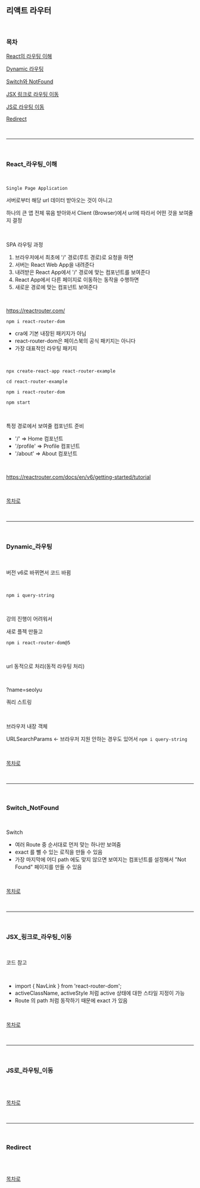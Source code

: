 ## 리액트 라우터

<br />

### 목차

[React의 라우팅 이해](#React_라우팅_이해)

[Dynamic 라우팅](#Dynamic_라우팅)

[Switch와 NotFound](#Switch_NotFound)

[JSX 링크로 라우팅 이동](#JSX_링크로_라우팅_이동)

[JS로 라우팅 이동](#JS로_라우팅_이동)

[Redirect](#Redirect)

<br />

---

<br />

### React_라우팅_이해

<br />

`Single Page Application`

서버로부터 해당 url 데이터 받아오는 것이 아니고

하나의 큰 앱 전체 묶음 받아와서 Client (Browser)에서 url에 따라서 어떤 것을 보여줄지 결정

<br />

SPA 라우팅 과정

1. 브라우저에서 최초에 '/' 경로(루트 경로)로 요청을 하면
2. 서버는 React Web App을 내려준다
3. 내려받은 React App에서 '/' 경로에 맞는 컴포넌트를 보여준다
4. React App에서 다른 페이지로 이동하는 동작을 수행하면
5. 새로운 경로에 맞는 컴포넌트 보여준다

<br />

https://reactrouter.com/

`npm i react-router-dom`

* cra에 기본 내장된 패키지가 아님
* react-router-dom은 페이스북의 공식 패키지는 아니다
* 가장 대표적인 라우팅 패키지

<br />

`npx create-react-app react-router-example`

`cd react-router-example`

`npm i react-router-dom`

`npm start`

<br />

특정 경로에서 보여줄 컴포넌트 준비

* '/' => Home 컴포넌트
* '/profile' => Profile 컴포넌트
* '/about' => About 컴포넌트

<br />

https://reactrouter.com/docs/en/v6/getting-started/tutorial

<br />

[목차로](#목차)

<br />

---

<br />

### Dynamic_라우팅

<br />

버전 v6로 바뀌면서 코드 바뀜

<br />

`npm i query-string`

<br />

강의 진행이 어려워서

새로 플젝 만들고

`npm i react-router-dom@5`

<br />

url 동적으로 처리(동적 라우팅 처리)

<br />

?name=seolyu

쿼리 스트링

<br />

브라우저 내장 객체

URLSearchParams <- 브라우저 지원 안하는 경우도 있어서 `npm i query-string`

<br />

[목차로](#목차)

<br />

---

<br />

### Switch_NotFound

<br />

Switch

* 여러 Route 중 순서대로 먼저 맞는 하나만 보여줌
* exact 를 뺄 수 있는 로직을 만들 수 있음
* 가장 마지막에 어디 path 에도 맞지 않으면 보여지는 컴포넌트를 설정해서 "Not Found" 페이지를 만들 수 있음

<br />

[목차로](#목차)

<br />

---

<br />

### JSX_링크로_라우팅_이동

<br />

코드 참고

<br />

* import { NavLink } from 'react-router-dom';
* activeClassName, activeStyle 처럼 active 상태에 대한 스타일 지정이 가능
* Route 의 path 처럼 동작하기 때문에 exact 가 있음

<br />

[목차로](#목차)

<br />

---

<br />

### JS로_라우팅_이동

<br />



<br />

[목차로](#목차)

<br />

---

<br />

### Redirect

<br />



<br />

[목차로](#목차)

<br />

